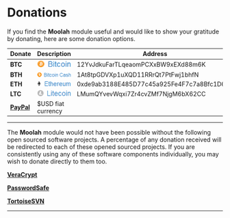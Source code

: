 # Donations

If you find the **Moolah** module useful and would like to show your gratitude by donating, here are some donation options.

Donate | Description | Address
------ | ----------- | -------
**BTC** | [![BTC](images/BTC.png)](images/BTC.png) | 12YvJdkuFarTLqeaomPCXxBW9xEXd88m6K
**BTH** | [![BTH](images/BTH.png)](images/BTH.png) | 1At8tpGDVXp1uXQD11RRrQt7PtFwj1bhfN
**ETH** | [![ETH](images/ETH.png)](images/ETH.png) | 0xde9ab3188E485D77c45a925Fe4F7c7a8Bfc1D647
**LTC** | [![LTC](images/LTC.png)](images/LTC.png) | LMumQYvevWqxi7Zr4cvZMf7NjgM6bX62CC
**[PayPal](https://www.paypal.me/CraigDayton)** | $USD fiat currency

***
The **Moolah** module would not have been possible without the following open sourced software projects. A percentage of any donation
received will be redirected to each of these opened sourced projects. If you are consistently using any of these software components
individually, you may wish to donate directly to them too.

**[VeraCrypt](https://www.veracrypt.fr/en/Donation.html)**

**[PasswordSafe](https://pwsafe.org/)**

**[TortoiseSVN](https://tortoisesvn.net/donate.html)**
***
